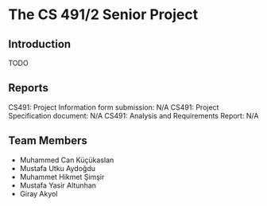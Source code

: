 # The CS 491/2 Senior Project

## Introduction
TODO

## Reports
CS491: Project Information form submission: N/A
CS491: Project Specification document: N/A
CS491: Analysis and Requirements Report: N/A

## Team Members
* Muhammed Can Küçükaslan
* Mustafa Utku Aydoğdu
* Muhammet Hikmet Şimşir
* Mustafa Yasir Altunhan
* Giray Akyol
